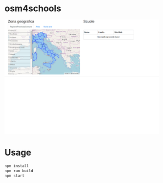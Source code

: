 # osm4schools

![screenshot](screenshots/selections.gif)

# Usage

```
npm install
npm run build
npm start
```